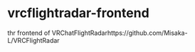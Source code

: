 # vrcflightradar-frontend
thr frontend of VRChatFlightRadarhttps://github.com/Misaka-L/VRCFlightRadar
